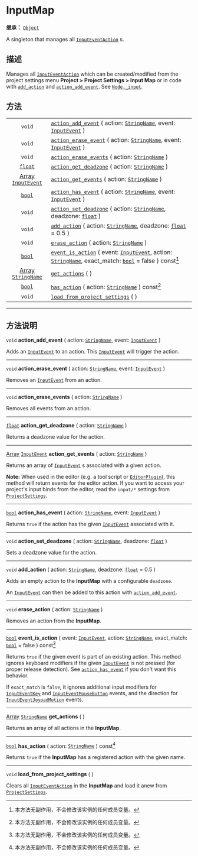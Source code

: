 <!-- ⚠ 请勿编辑本文件 ⚠ -->
<!-- 本文档使用脚本从 WeDot 引擎源码仓库生成。 -->
<!-- 生成脚本：https://github.com/WeDot-Engine/WeDot/tree/4.3/doc/tools/make_md.py； -->
<!-- 原文件：https://github.com/WeDot-Engine/WeDot/tree/4.3/doc/classes/InputMap.xml。 -->

<div id="_class_inputmap"></div>

# InputMap

**继承：** [`Object`](class_object.md)

A singleton that manages all [`InputEventAction`](class_inputeventaction.md) s.

## 描述

Manages all [`InputEventAction`](class_inputeventaction.md) which can be created/modified from the project settings menu **Project > Project Settings > Input Map** or in code with [`add_action`](class_inputmap.md#class_inputmap_method_add_action) and [`action_add_event`](class_inputmap.md#class_inputmap_method_action_add_event). See [`Node._input`](class_node.md#class_node_private_method__input).

## 方法

|||
|:-:|:--|
| `void`                                                      | [`action_add_event`](class_inputmap.md#class_inputmap_method_action_add_event) ( action: [`StringName`](class_stringname.md), event: [`InputEvent`](class_inputevent.md) )                                                           |
| `void`                                                      | [`action_erase_event`](class_inputmap.md#class_inputmap_method_action_erase_event) ( action: [`StringName`](class_stringname.md), event: [`InputEvent`](class_inputevent.md) )                                                       |
| `void`                                                      | [`action_erase_events`](class_inputmap.md#class_inputmap_method_action_erase_events) ( action: [`StringName`](class_stringname.md) )                                                                                                 |
| [`float`](class_float.md)                                   | [`action_get_deadzone`](class_inputmap.md#class_inputmap_method_action_get_deadzone) ( action: [`StringName`](class_stringname.md) )                                                                                                 |
| [Array](class_array.md) [`InputEvent`](class_inputevent.md) | [`action_get_events`](class_inputmap.md#class_inputmap_method_action_get_events) ( action: [`StringName`](class_stringname.md) )                                                                                                     |
| [`bool`](class_bool.md)                                     | [`action_has_event`](class_inputmap.md#class_inputmap_method_action_has_event) ( action: [`StringName`](class_stringname.md), event: [`InputEvent`](class_inputevent.md) )                                                           |
| `void`                                                      | [`action_set_deadzone`](class_inputmap.md#class_inputmap_method_action_set_deadzone) ( action: [`StringName`](class_stringname.md), deadzone: [`float`](class_float.md) )                                                            |
| `void`                                                      | [`add_action`](class_inputmap.md#class_inputmap_method_add_action) ( action: [`StringName`](class_stringname.md), deadzone: [`float`](class_float.md) = 0.5 )                                                                        |
| `void`                                                      | [`erase_action`](class_inputmap.md#class_inputmap_method_erase_action) ( action: [`StringName`](class_stringname.md) )                                                                                                               |
| [`bool`](class_bool.md)                                     | [`event_is_action`](class_inputmap.md#class_inputmap_method_event_is_action) ( event: [`InputEvent`](class_inputevent.md), action: [`StringName`](class_stringname.md), exact_match: [`bool`](class_bool.md) = false ) const[^const] |
| [Array](class_array.md) [`StringName`](class_stringname.md) | [`get_actions`](class_inputmap.md#class_inputmap_method_get_actions) ( )                                                                                                                                                             |
| [`bool`](class_bool.md)                                     | [`has_action`](class_inputmap.md#class_inputmap_method_has_action) ( action: [`StringName`](class_stringname.md) ) const[^const]                                                                                                     |
| `void`                                                      | [`load_from_project_settings`](class_inputmap.md#class_inputmap_method_load_from_project_settings) ( )                                                                                                                               |

<!-- rst-class:: classref-section-separator -->

---

## 方法说明

<div id="_class_inputmap_method_action_add_event"></div>

`void` **action_add_event** ( action: [`StringName`](class_stringname.md), event: [`InputEvent`](class_inputevent.md) )<div id="class_inputmap_method_action_add_event"></div>

Adds an [`InputEvent`](class_inputevent.md) to an action. This [`InputEvent`](class_inputevent.md) will trigger the action.

<!-- rst-class:: classref-item-separator -->

---

<div id="_class_inputmap_method_action_erase_event"></div>

`void` **action_erase_event** ( action: [`StringName`](class_stringname.md), event: [`InputEvent`](class_inputevent.md) )<div id="class_inputmap_method_action_erase_event"></div>

Removes an [`InputEvent`](class_inputevent.md) from an action.

<!-- rst-class:: classref-item-separator -->

---

<div id="_class_inputmap_method_action_erase_events"></div>

`void` **action_erase_events** ( action: [`StringName`](class_stringname.md) )<div id="class_inputmap_method_action_erase_events"></div>

Removes all events from an action.

<!-- rst-class:: classref-item-separator -->

---

<div id="_class_inputmap_method_action_get_deadzone"></div>

[`float`](class_float.md) **action_get_deadzone** ( action: [`StringName`](class_stringname.md) )<div id="class_inputmap_method_action_get_deadzone"></div>

Returns a deadzone value for the action.

<!-- rst-class:: classref-item-separator -->

---

<div id="_class_inputmap_method_action_get_events"></div>

[Array](class_array.md) [`InputEvent`](class_inputevent.md) **action_get_events** ( action: [`StringName`](class_stringname.md) )<div id="class_inputmap_method_action_get_events"></div>

Returns an array of [`InputEvent`](class_inputevent.md) s associated with a given action.

 **Note:** When used in the editor (e.g. a tool script or [`EditorPlugin`](class_editorplugin.md)), this method will return events for the editor action. If you want to access your project's input binds from the editor, read the `input/*` settings from [`ProjectSettings`](class_projectsettings.md).

<!-- rst-class:: classref-item-separator -->

---

<div id="_class_inputmap_method_action_has_event"></div>

[`bool`](class_bool.md) **action_has_event** ( action: [`StringName`](class_stringname.md), event: [`InputEvent`](class_inputevent.md) )<div id="class_inputmap_method_action_has_event"></div>

Returns `true` if the action has the given [`InputEvent`](class_inputevent.md) associated with it.

<!-- rst-class:: classref-item-separator -->

---

<div id="_class_inputmap_method_action_set_deadzone"></div>

`void` **action_set_deadzone** ( action: [`StringName`](class_stringname.md), deadzone: [`float`](class_float.md) )<div id="class_inputmap_method_action_set_deadzone"></div>

Sets a deadzone value for the action.

<!-- rst-class:: classref-item-separator -->

---

<div id="_class_inputmap_method_add_action"></div>

`void` **add_action** ( action: [`StringName`](class_stringname.md), deadzone: [`float`](class_float.md) = 0.5 )<div id="class_inputmap_method_add_action"></div>

Adds an empty action to the **InputMap** with a configurable `deadzone`.

An [`InputEvent`](class_inputevent.md) can then be added to this action with [`action_add_event`](class_inputmap.md#class_inputmap_method_action_add_event).

<!-- rst-class:: classref-item-separator -->

---

<div id="_class_inputmap_method_erase_action"></div>

`void` **erase_action** ( action: [`StringName`](class_stringname.md) )<div id="class_inputmap_method_erase_action"></div>

Removes an action from the **InputMap**.

<!-- rst-class:: classref-item-separator -->

---

<div id="_class_inputmap_method_event_is_action"></div>

[`bool`](class_bool.md) **event_is_action** ( event: [`InputEvent`](class_inputevent.md), action: [`StringName`](class_stringname.md), exact_match: [`bool`](class_bool.md) = false ) const[^const]<div id="class_inputmap_method_event_is_action"></div>

Returns `true` if the given event is part of an existing action. This method ignores keyboard modifiers if the given [`InputEvent`](class_inputevent.md) is not pressed (for proper release detection). See [`action_has_event`](class_inputmap.md#class_inputmap_method_action_has_event) if you don't want this behavior.

If `exact_match` is `false`, it ignores additional input modifiers for [`InputEventKey`](class_inputeventkey.md) and [`InputEventMouseButton`](class_inputeventmousebutton.md) events, and the direction for [`InputEventJoypadMotion`](class_inputeventjoypadmotion.md) events.

<!-- rst-class:: classref-item-separator -->

---

<div id="_class_inputmap_method_get_actions"></div>

[Array](class_array.md) [`StringName`](class_stringname.md) **get_actions** ( )<div id="class_inputmap_method_get_actions"></div>

Returns an array of all actions in the **InputMap**.

<!-- rst-class:: classref-item-separator -->

---

<div id="_class_inputmap_method_has_action"></div>

[`bool`](class_bool.md) **has_action** ( action: [`StringName`](class_stringname.md) ) const[^const]<div id="class_inputmap_method_has_action"></div>

Returns `true` if the **InputMap** has a registered action with the given name.

<!-- rst-class:: classref-item-separator -->

---

<div id="_class_inputmap_method_load_from_project_settings"></div>

`void` **load_from_project_settings** ( )<div id="class_inputmap_method_load_from_project_settings"></div>

Clears all [`InputEventAction`](class_inputeventaction.md) in the **InputMap** and load it anew from [`ProjectSettings`](class_projectsettings.md).

[^virtual]: 本方法通常需要用户覆盖才能生效。
[^const]: 本方法无副作用，不会修改该实例的任何成员变量。
[^vararg]: 本方法除了能接受在此处描述的参数外，还能够继续接受任意数量的参数。
[^constructor]: 本方法用于构造某个类型。
[^static]: 调用本方法无需实例，可直接使用类名进行调用。
[^operator]: 本方法描述的是使用本类型作为左操作数的有效运算符。
[^bitfield]: 这个值是由下列位标志构成位掩码的整数。
[^void]: 无返回值。
